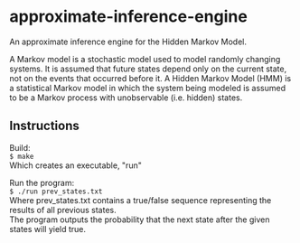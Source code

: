 # approximate-inference-engine  
 An approximate inference engine for the Hidden Markov Model.  

A Markov model is a stochastic model used to model randomly changing systems. It is assumed that future states depend only on the current state, not on the events that occurred before it. A Hidden Markov Model (HMM) is a statistical Markov model in which the system being modeled is assumed to be a Markov process with unobservable (i.e. hidden) states.  

## Instructions  
Build:  
```$ make```  
Which creates an executable, "run"   

Run the program:   
```$ ./run prev_states.txt```   
Where prev_states.txt contains a true/false sequence representing the results of all previous states.  
The program outputs the probability that the next state after the given states will yield true.  
